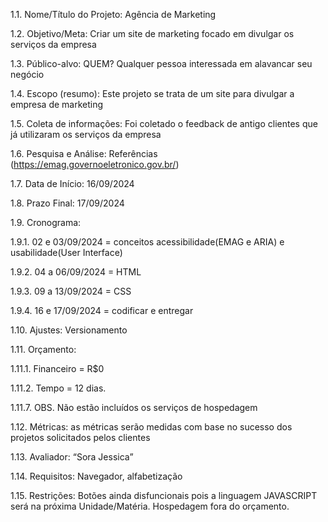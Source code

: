 1.1. Nome/Título do Projeto: Agência de Marketing

1.2.   Objetivo/Meta: Criar um site de marketing focado em divulgar os serviços da empresa

1.3.   Público-alvo: QUEM? Qualquer pessoa interessada em alavancar seu negócio 

1.4.   Escopo (resumo): Este projeto se trata de um site para divulgar a empresa de marketing

1.5.   Coleta de informações: Foi coletado o feedback de antigo clientes que já utilizaram os serviços da empresa 

1.6.   Pesquisa e Análise: Referências (https://emag.governoeletronico.gov.br/)

1.7.   Data de Início: 16/09/2024

1.8.   Prazo Final: 17/09/2024

1.9.   Cronograma:

1.9.1.      02 e 03/09/2024 = conceitos acessibilidade(EMAG e ARIA) e usabilidade(User Interface)

1.9.2.      04 a 06/09/2024 = HTML

1.9.3.      09 a 13/09/2024 = CSS

1.9.4.      16 e 17/09/2024 = codificar e entregar

1.10.                    Ajustes: Versionamento

1.11.                    Orçamento:

1.11.1.  Financeiro = R$0

1.11.2.  Tempo = 12 dias.

1.11.7.  OBS. Não estão incluídos os serviços de hospedagem

1.12.                    Métricas: as métricas serão medidas com base no sucesso dos projetos solicitados pelos clientes

1.13.                    Avaliador: “Sora Jessica”

1.14.                    Requisitos: Navegador, alfabetização

1.15.                    Restrições: Botões ainda disfuncionais pois a linguagem JAVASCRIPT será na próxima Unidade/Matéria. Hospedagem fora do orçamento.

